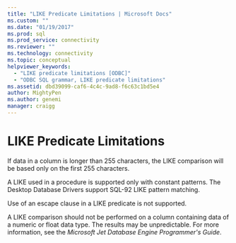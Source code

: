 ```yaml
---
title: "LIKE Predicate Limitations | Microsoft Docs"
ms.custom: ""
ms.date: "01/19/2017"
ms.prod: sql
ms.prod_service: connectivity
ms.reviewer: ""
ms.technology: connectivity
ms.topic: conceptual
helpviewer_keywords: 
  - "LIKE predicate limitations [ODBC]"
  - "ODBC SQL grammar, LIKE predicate limitations"
ms.assetid: dbd39099-caf6-4c4c-9ad8-f6c63c1bd5e4
author: MightyPen
ms.author: genemi
manager: craigg
---
```

# LIKE Predicate Limitations
If data in a column is longer than 255 characters, the LIKE comparison will be based only on the first 255 characters.  
  
 A LIKE used in a procedure is supported only with constant patterns. The Desktop Database Drivers support SQL-92 LIKE pattern matching.  
  
 Use of an escape clause in a LIKE predicate is not supported.  
  
 A LIKE comparison should not be performed on a column containing data of a numeric or float data type. The results may be unpredictable. For more information, see the *Microsoft Jet Database Engine Programmer's Guide*.
